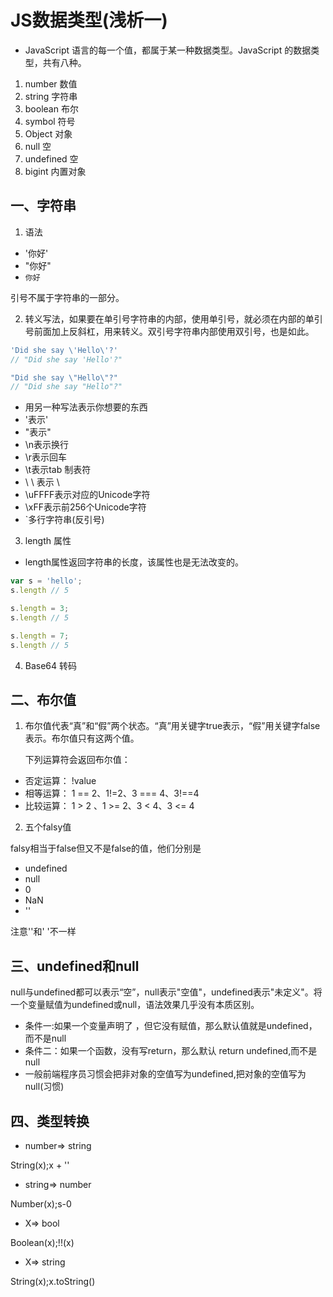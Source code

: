 # JS数据类型(浅析一)

* JavaScript 语言的每一个值，都属于某一种数据类型。JavaScript 的数据类型，共有八种。
1.  number 数值  
2.  string 字符串
3. boolean   布尔
 4. symbol 符号
5. Object 对象
 6. null   空
 7. undefined 空
 8. bigint 内置对象
## 一、字符串
1. 语法
* '你好'
* "你好" 
* `你好`

引号不属于字符串的一部分。

2. 转义写法，如果要在单引号字符串的内部，使用单引号，就必须在内部的单引号前面加上反斜杠，用来转义。双引号字符串内部使用双引号，也是如此。
```javascript
'Did she say \'Hello\'?'
// "Did she say 'Hello'?"

"Did she say \"Hello\"?"
// "Did she say "Hello"?"
```
* 用另一种写法表示你想要的东西
* \'表示'
* \"表示"
* \n表示换行
* \r表示回车
* \t表示tab 制表符
* \ \ 表示 \
* \uFFFF表示对应的Unicode字符
* \xFF表示前256个Unicode字符
* `多行字符串(反引号)

3. length 属性
* length属性返回字符串的长度，该属性也是无法改变的。

```javascript
var s = 'hello';
s.length // 5

s.length = 3;
s.length // 5

s.length = 7;
s.length // 5
```
4. Base64 转码


## 二、布尔值
1. 布尔值代表“真”和“假”两个状态。“真”用关键字true表示，“假”用关键字false表示。布尔值只有这两个值。

    下列运算符会返回布尔值：
* 否定运算： !value
* 相等运算： 1 == 2、1!=2、3 === 4、3!==4
* 比较运算： 1 > 2 、1 >= 2、3 < 4、3 <= 4 
2. 五个falsy值

falsy相当于false但又不是false的值，他们分别是
* undefined
* null
* 0
* NaN
* ''

注意''和'  '不一样
## 三、undefined和null

null与undefined都可以表示“空”，null表示"空值"，undefined表示"未定义"。将一个变量赋值为undefined或null，语法效果几乎没有本质区别。


* 条件一:如果一个变量声明了 ，但它没有赋值，那么默认值就是undefined，而不是null
* 条件二：如果一个函数，没有写return，那么默认 return undefined,而不是null
* 一般前端程序员习惯会把非对象的空值写为undefined,把对象的空值写为null(习惯)
## 四、类型转换

* number=> string

String(x);x + ''
* string=> number

Number(x);s-0

* X=> bool

Boolean(x);!!(x)

* X=> string

String(x);x.toString()







